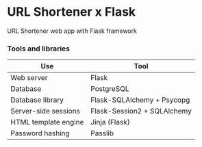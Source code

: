 # URL Shortener x Flask

URL Shortener web app with Flask framework

### Tools and libraries

| Use                  | Tool                          |
| -------------------- | ----------------------------- |
| Web server           | Flask                         |
| Database             | PostgreSQL                    |
| Database library     | Flask-SQLAlchemy + Psycopg    |
| Server-side sessions | Flask-Session2 + SQLAlchemy   |
| HTML template engine | Jinja (Flask)                 |
| Password hashing     | Passlib                       |
